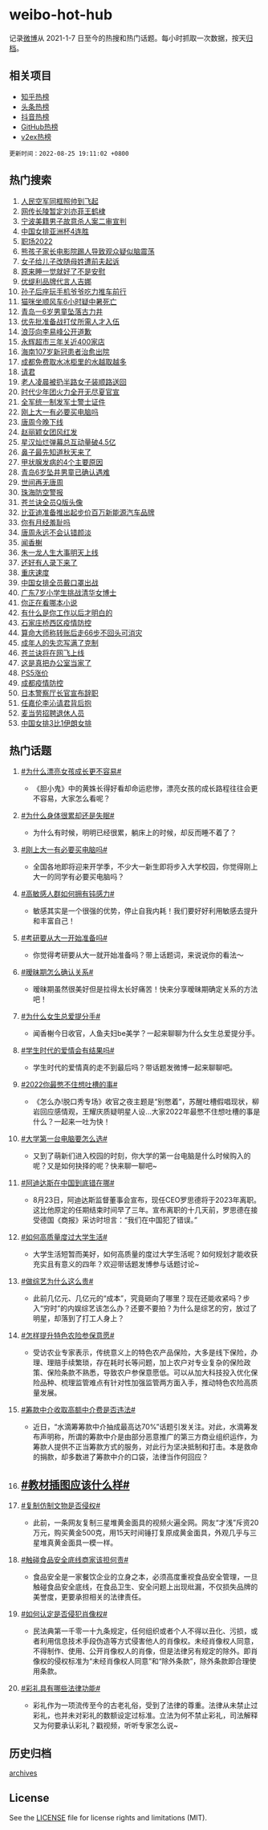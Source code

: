 # weibo-hot-hub

记录[微博](https://www.weibo.com)从 2021-1-7 日至今的热搜和热门话题。每小时抓取一次数据，按天[归档](archives)。

## 相关项目

- [知乎热榜](https://github.com/lonnyzhang423/zhihu-hot-hub)
- [头条热榜](https://github.com/lonnyzhang423/toutiao-hot-hub)
- [抖音热榜](https://github.com/lonnyzhang423/douyin-hot-hub)
- [GitHub热榜](https://github.com/lonnyzhang423/github-hot-hub)
- [v2ex热榜](https://github.com/lonnyzhang423/v2ex-hot-hub)


`更新时间：2022-08-25 19:11:02 +0800`

## 热门搜索

1. [人民空军同框照帅到飞起](https://m.weibo.cn/search?containerid=100103type%3D1%26t%3D10%26q%3D%23%E4%BA%BA%E6%B0%91%E7%A9%BA%E5%86%9B%E5%90%8C%E6%A1%86%E7%85%A7%E5%B8%85%E5%88%B0%E9%A3%9E%E8%B5%B7%23&stream_entry_id=51&isnewpage=1&extparam=seat%3D1%26cate%3D10103%26filter_type%3Drealtimehot%26c_type%3D51%26dgr%3D0%26pos%3D0%26display_time%3D1661425861%26pre_seqid%3D16614258610409265737295&luicode=10000011&lfid=106003type%253D25%2526t%253D3%2526disable_hot%253D1%2526filter_type%253Drealtimehot)
1. [网传长陵暂定刘亦菲王鹤棣](https://m.weibo.cn/search?containerid=100103type%3D1%26t%3D10%26q%3D%23%E7%BD%91%E4%BC%A0%E9%95%BF%E9%99%B5%E6%9A%82%E5%AE%9A%E5%88%98%E4%BA%A6%E8%8F%B2%E7%8E%8B%E9%B9%A4%E6%A3%A3%23&stream_entry_id=31&isnewpage=1&extparam=seat%3D1%26cate%3D0%26flag%3D0%26lcate%3D5001%26dgr%3D0%26filter_type%3Drealtimehot%26pos%3D0%26c_type%3D31%26realpos%3D1%26display_time%3D1661425861%26pre_seqid%3D16614258610409265737295&luicode=10000011&lfid=106003type%253D25%2526t%253D3%2526disable_hot%253D1%2526filter_type%253Drealtimehot)
1. [宁波美籍男子故意杀人案二审宣判](https://m.weibo.cn/search?containerid=100103type%3D1%26t%3D10%26q%3D%23%E5%AE%81%E6%B3%A2%E7%BE%8E%E7%B1%8D%E7%94%B7%E5%AD%90%E6%95%85%E6%84%8F%E6%9D%80%E4%BA%BA%E6%A1%88%E4%BA%8C%E5%AE%A1%E5%AE%A3%E5%88%A4%23&stream_entry_id=31&isnewpage=1&extparam=seat%3D1%26cate%3D0%26flag%3D0%26lcate%3D5001%26dgr%3D0%26filter_type%3Drealtimehot%26pos%3D1%26c_type%3D31%26realpos%3D2%26display_time%3D1661425861%26pre_seqid%3D16614258610409265737295&luicode=10000011&lfid=106003type%253D25%2526t%253D3%2526disable_hot%253D1%2526filter_type%253Drealtimehot)
1. [中国女排亚洲杯4连胜](https://m.weibo.cn/search?containerid=100103type%3D1%26t%3D10%26q%3D%23%E4%B8%AD%E5%9B%BD%E5%A5%B3%E6%8E%92%E4%BA%9A%E6%B4%B2%E6%9D%AF4%E8%BF%9E%E8%83%9C%23&stream_entry_id=31&isnewpage=1&extparam=seat%3D1%26cate%3D0%26flag%3D0%26lcate%3D5001%26dgr%3D0%26filter_type%3Drealtimehot%26pos%3D2%26c_type%3D31%26realpos%3D3%26display_time%3D1661425861%26pre_seqid%3D16614258610409265737295&luicode=10000011&lfid=106003type%253D25%2526t%253D3%2526disable_hot%253D1%2526filter_type%253Drealtimehot)
1. [职场2022](https://m.weibo.cn/search?containerid=100103type%3D1%26t%3D10%26q%3D%23%E8%81%8C%E5%9C%BA2022%23&stream_entry_id=31&isnewpage=1&extparam=seat%3D1%26cate%3D0%26adid%3D163660%26lcate%3D5001%26dgr%3D0%26filter_type%3Drealtimehot%26pos%3D3%26c_type%3D31%26display_time%3D1661425861%26pre_seqid%3D16614258610409265737295&luicode=10000011&lfid=106003type%253D25%2526t%253D3%2526disable_hot%253D1%2526filter_type%253Drealtimehot)
1. [熊孩子家长电影院踢人导致观众疑似脑震荡](https://m.weibo.cn/search?containerid=100103type%3D1%26t%3D10%26q%3D%23%E7%86%8A%E5%AD%A9%E5%AD%90%E5%AE%B6%E9%95%BF%E7%94%B5%E5%BD%B1%E9%99%A2%E8%B8%A2%E4%BA%BA%E5%AF%BC%E8%87%B4%E8%A7%82%E4%BC%97%E7%96%91%E4%BC%BC%E8%84%91%E9%9C%87%E8%8D%A1%23&stream_entry_id=31&isnewpage=1&extparam=seat%3D1%26cate%3D0%26flag%3D16%26lcate%3D5001%26dgr%3D0%26filter_type%3Drealtimehot%26pos%3D4%26c_type%3D31%26realpos%3D4%26display_time%3D1661425861%26pre_seqid%3D16614258610409265737295&luicode=10000011&lfid=106003type%253D25%2526t%253D3%2526disable_hot%253D1%2526filter_type%253Drealtimehot)
1. [女子给儿子改随母姓遭前夫起诉](https://m.weibo.cn/search?containerid=100103type%3D1%26t%3D10%26q%3D%23%E5%A5%B3%E5%AD%90%E7%BB%99%E5%84%BF%E5%AD%90%E6%94%B9%E9%9A%8F%E6%AF%8D%E5%A7%93%E9%81%AD%E5%89%8D%E5%A4%AB%E8%B5%B7%E8%AF%89%23&stream_entry_id=31&isnewpage=1&extparam=seat%3D1%26cate%3D0%26flag%3D1%26lcate%3D5001%26dgr%3D0%26filter_type%3Drealtimehot%26pos%3D5%26c_type%3D31%26realpos%3D5%26display_time%3D1661425861%26pre_seqid%3D16614258610409265737295&luicode=10000011&lfid=106003type%253D25%2526t%253D3%2526disable_hot%253D1%2526filter_type%253Drealtimehot)
1. [原来睡一觉就好了不是安慰](https://m.weibo.cn/search?containerid=100103type%3D1%26t%3D10%26q%3D%23%E5%8E%9F%E6%9D%A5%E7%9D%A1%E4%B8%80%E8%A7%89%E5%B0%B1%E5%A5%BD%E4%BA%86%E4%B8%8D%E6%98%AF%E5%AE%89%E6%85%B0%23&stream_entry_id=31&isnewpage=1&extparam=seat%3D1%26cate%3D0%26flag%3D0%26lcate%3D5001%26dgr%3D0%26filter_type%3Drealtimehot%26pos%3D6%26c_type%3D31%26realpos%3D6%26display_time%3D1661425861%26pre_seqid%3D16614258610409265737295&luicode=10000011&lfid=106003type%253D25%2526t%253D3%2526disable_hot%253D1%2526filter_type%253Drealtimehot)
1. [优缇利品牌代言人吉娜](https://m.weibo.cn/search?containerid=100103type%3D1%26t%3D10%26q%3D%23%E4%BC%98%E7%BC%87%E5%88%A9%E5%93%81%E7%89%8C%E4%BB%A3%E8%A8%80%E4%BA%BA%E5%90%89%E5%A8%9C%23&stream_entry_id=31&isnewpage=1&extparam=seat%3D1%26cate%3D0%26adid%3D163457%26lcate%3D5001%26dgr%3D0%26filter_type%3Drealtimehot%26topic_ad%3D1%26pos%3D7%26c_type%3D31%26display_time%3D1661425861%26pre_seqid%3D16614258610409265737295&luicode=10000011&lfid=106003type%253D25%2526t%253D3%2526disable_hot%253D1%2526filter_type%253Drealtimehot)
1. [孙子后座玩手机爷爷吃力推车前行](https://m.weibo.cn/search?containerid=100103type%3D1%26t%3D10%26q%3D%23%E5%AD%99%E5%AD%90%E5%90%8E%E5%BA%A7%E7%8E%A9%E6%89%8B%E6%9C%BA%E7%88%B7%E7%88%B7%E5%90%83%E5%8A%9B%E6%8E%A8%E8%BD%A6%E5%89%8D%E8%A1%8C%23&stream_entry_id=31&isnewpage=1&extparam=seat%3D1%26cate%3D0%26flag%3D1%26lcate%3D5001%26dgr%3D0%26filter_type%3Drealtimehot%26pos%3D8%26c_type%3D31%26realpos%3D7%26display_time%3D1661425861%26pre_seqid%3D16614258610409265737295&luicode=10000011&lfid=106003type%253D25%2526t%253D3%2526disable_hot%253D1%2526filter_type%253Drealtimehot)
1. [猫咪坐顺风车6小时疑中暑死亡](https://m.weibo.cn/search?containerid=100103type%3D1%26t%3D10%26q%3D%23%E7%8C%AB%E5%92%AA%E5%9D%90%E9%A1%BA%E9%A3%8E%E8%BD%A66%E5%B0%8F%E6%97%B6%E7%96%91%E4%B8%AD%E6%9A%91%E6%AD%BB%E4%BA%A1%23&stream_entry_id=31&isnewpage=1&extparam=seat%3D1%26cate%3D0%26flag%3D1%26lcate%3D5001%26dgr%3D0%26filter_type%3Drealtimehot%26pos%3D9%26c_type%3D31%26realpos%3D8%26display_time%3D1661425861%26pre_seqid%3D16614258610409265737295&luicode=10000011&lfid=106003type%253D25%2526t%253D3%2526disable_hot%253D1%2526filter_type%253Drealtimehot)
1. [青岛一6岁男童坠落古力井](https://m.weibo.cn/search?containerid=100103type%3D1%26t%3D10%26q%3D%23%E9%9D%92%E5%B2%9B%E4%B8%806%E5%B2%81%E7%94%B7%E7%AB%A5%E5%9D%A0%E8%90%BD%E5%8F%A4%E5%8A%9B%E4%BA%95%23&stream_entry_id=31&isnewpage=1&extparam=seat%3D1%26cate%3D0%26flag%3D1%26lcate%3D5001%26dgr%3D0%26filter_type%3Drealtimehot%26pos%3D10%26c_type%3D31%26realpos%3D9%26display_time%3D1661425861%26pre_seqid%3D16614258610409265737295&luicode=10000011&lfid=106003type%253D25%2526t%253D3%2526disable_hot%253D1%2526filter_type%253Drealtimehot)
1. [优先批准备战打仗所需人才入伍](https://m.weibo.cn/search?containerid=100103type%3D1%26t%3D10%26q%3D%23%E4%BC%98%E5%85%88%E6%89%B9%E5%87%86%E5%A4%87%E6%88%98%E6%89%93%E4%BB%97%E6%89%80%E9%9C%80%E4%BA%BA%E6%89%8D%E5%85%A5%E4%BC%8D%23&stream_entry_id=31&isnewpage=1&extparam=seat%3D1%26cate%3D0%26flag%3D1%26lcate%3D5001%26dgr%3D0%26filter_type%3Drealtimehot%26pos%3D11%26c_type%3D31%26realpos%3D10%26display_time%3D1661425861%26pre_seqid%3D16614258610409265737295&luicode=10000011&lfid=106003type%253D25%2526t%253D3%2526disable_hot%253D1%2526filter_type%253Drealtimehot)
1. [浪莎向李易峰公开道歉](https://m.weibo.cn/search?containerid=100103type%3D1%26t%3D10%26q%3D%23%E6%B5%AA%E8%8E%8E%E5%90%91%E6%9D%8E%E6%98%93%E5%B3%B0%E5%85%AC%E5%BC%80%E9%81%93%E6%AD%89%23&stream_entry_id=31&isnewpage=1&extparam=seat%3D1%26cate%3D0%26flag%3D0%26lcate%3D5001%26dgr%3D0%26filter_type%3Drealtimehot%26pos%3D12%26c_type%3D31%26realpos%3D11%26display_time%3D1661425861%26pre_seqid%3D16614258610409265737295&luicode=10000011&lfid=106003type%253D25%2526t%253D3%2526disable_hot%253D1%2526filter_type%253Drealtimehot)
1. [永辉超市三年关近400家店](https://m.weibo.cn/search?containerid=100103type%3D1%26t%3D10%26q%3D%23%E6%B0%B8%E8%BE%89%E8%B6%85%E5%B8%82%E4%B8%89%E5%B9%B4%E5%85%B3%E8%BF%91400%E5%AE%B6%E5%BA%97%23&stream_entry_id=31&isnewpage=1&extparam=seat%3D1%26cate%3D0%26flag%3D1%26lcate%3D5001%26dgr%3D0%26filter_type%3Drealtimehot%26pos%3D13%26c_type%3D31%26realpos%3D12%26display_time%3D1661425861%26pre_seqid%3D16614258610409265737295&luicode=10000011&lfid=106003type%253D25%2526t%253D3%2526disable_hot%253D1%2526filter_type%253Drealtimehot)
1. [海南107岁新冠患者治愈出院](https://m.weibo.cn/search?containerid=100103type%3D1%26t%3D10%26q%3D%23%E6%B5%B7%E5%8D%97107%E5%B2%81%E6%96%B0%E5%86%A0%E6%82%A3%E8%80%85%E6%B2%BB%E6%84%88%E5%87%BA%E9%99%A2%23&stream_entry_id=31&isnewpage=1&extparam=seat%3D1%26cate%3D0%26flag%3D1%26lcate%3D5001%26dgr%3D0%26filter_type%3Drealtimehot%26pos%3D14%26c_type%3D31%26realpos%3D13%26display_time%3D1661425861%26pre_seqid%3D16614258610409265737295&luicode=10000011&lfid=106003type%253D25%2526t%253D3%2526disable_hot%253D1%2526filter_type%253Drealtimehot)
1. [成都免费取水冰柜里的水越取越多](https://m.weibo.cn/search?containerid=100103type%3D1%26t%3D10%26q%3D%23%E6%88%90%E9%83%BD%E5%85%8D%E8%B4%B9%E5%8F%96%E6%B0%B4%E5%86%B0%E6%9F%9C%E9%87%8C%E7%9A%84%E6%B0%B4%E8%B6%8A%E5%8F%96%E8%B6%8A%E5%A4%9A%23&stream_entry_id=31&isnewpage=1&extparam=seat%3D1%26cate%3D0%26flag%3D0%26lcate%3D5001%26dgr%3D0%26filter_type%3Drealtimehot%26pos%3D15%26c_type%3D31%26realpos%3D14%26display_time%3D1661425861%26pre_seqid%3D16614258610409265737295&luicode=10000011&lfid=106003type%253D25%2526t%253D3%2526disable_hot%253D1%2526filter_type%253Drealtimehot)
1. [请君](https://m.weibo.cn/search?containerid=100103type%3D1%26t%3D10%26q%3D%E8%AF%B7%E5%90%9B&stream_entry_id=31&isnewpage=1&extparam=seat%3D1%26cate%3D0%26flag%3D0%26lcate%3D5001%26dgr%3D0%26filter_type%3Drealtimehot%26pos%3D16%26c_type%3D31%26realpos%3D15%26display_time%3D1661425861%26pre_seqid%3D16614258610409265737295&luicode=10000011&lfid=106003type%253D25%2526t%253D3%2526disable_hot%253D1%2526filter_type%253Drealtimehot)
1. [老人凌晨被扔半路女子装顺路送回](https://m.weibo.cn/search?containerid=100103type%3D1%26t%3D10%26q%3D%23%E8%80%81%E4%BA%BA%E5%87%8C%E6%99%A8%E8%A2%AB%E6%89%94%E5%8D%8A%E8%B7%AF%E5%A5%B3%E5%AD%90%E8%A3%85%E9%A1%BA%E8%B7%AF%E9%80%81%E5%9B%9E%23&stream_entry_id=31&isnewpage=1&extparam=seat%3D1%26cate%3D0%26flag%3D0%26lcate%3D5001%26dgr%3D0%26filter_type%3Drealtimehot%26pos%3D17%26c_type%3D31%26realpos%3D16%26display_time%3D1661425861%26pre_seqid%3D16614258610409265737295&luicode=10000011&lfid=106003type%253D25%2526t%253D3%2526disable_hot%253D1%2526filter_type%253Drealtimehot)
1. [时代少年团火力全开无尽夏官宣](https://m.weibo.cn/search?containerid=100103type%3D1%26t%3D10%26q%3D%23%E6%97%B6%E4%BB%A3%E5%B0%91%E5%B9%B4%E5%9B%A2%E7%81%AB%E5%8A%9B%E5%85%A8%E5%BC%80%E6%97%A0%E5%B0%BD%E5%A4%8F%E5%AE%98%E5%AE%A3%23&stream_entry_id=31&isnewpage=1&extparam=seat%3D1%26cate%3D0%26flag%3D1%26lcate%3D5001%26dgr%3D0%26filter_type%3Drealtimehot%26pos%3D18%26c_type%3D31%26realpos%3D17%26display_time%3D1661425861%26pre_seqid%3D16614258610409265737295&luicode=10000011&lfid=106003type%253D25%2526t%253D3%2526disable_hot%253D1%2526filter_type%253Drealtimehot)
1. [全军统一制发军士警士证件](https://m.weibo.cn/search?containerid=100103type%3D1%26t%3D10%26q%3D%23%E5%85%A8%E5%86%9B%E7%BB%9F%E4%B8%80%E5%88%B6%E5%8F%91%E5%86%9B%E5%A3%AB%E8%AD%A6%E5%A3%AB%E8%AF%81%E4%BB%B6%23&stream_entry_id=31&isnewpage=1&extparam=seat%3D1%26cate%3D0%26flag%3D1%26lcate%3D5001%26dgr%3D0%26filter_type%3Drealtimehot%26pos%3D19%26c_type%3D31%26realpos%3D18%26display_time%3D1661425861%26pre_seqid%3D16614258610409265737295&luicode=10000011&lfid=106003type%253D25%2526t%253D3%2526disable_hot%253D1%2526filter_type%253Drealtimehot)
1. [刚上大一有必要买电脑吗](https://m.weibo.cn/search?containerid=100103type%3D1%26t%3D10%26q%3D%23%E5%88%9A%E4%B8%8A%E5%A4%A7%E4%B8%80%E6%9C%89%E5%BF%85%E8%A6%81%E4%B9%B0%E7%94%B5%E8%84%91%E5%90%97%23&stream_entry_id=31&isnewpage=1&extparam=seat%3D1%26cate%3D0%26flag%3D0%26lcate%3D5001%26dgr%3D0%26filter_type%3Drealtimehot%26pos%3D20%26c_type%3D31%26realpos%3D19%26display_time%3D1661425861%26pre_seqid%3D16614258610409265737295&luicode=10000011&lfid=106003type%253D25%2526t%253D3%2526disable_hot%253D1%2526filter_type%253Drealtimehot)
1. [唐周今晚下线](http://m.weibo.cn/c/wbox?&id=j84w2uenjc&roomid=12929&q=%23%E5%94%90%E5%91%A8%E4%BB%8A%E6%99%9A%E4%B8%8B%E7%BA%BF%23&extparam=seat%3D1%26cate%3D0%26flag%3D1%26lcate%3D5001%26dgr%3D0%26filter_type%3Drealtimehot%26pos%3D21%26c_type%3D31%26realpos%3D20%26display_time%3D1661425861%26pre_seqid%3D16614258610409265737295&luicode=10000011&lfid=106003type%253D25%2526t%253D3%2526disable_hot%253D1%2526filter_type%253Drealtimehot)
1. [赵丽颖女团风红发](https://m.weibo.cn/search?containerid=100103type%3D1%26t%3D10%26q%3D%23%E8%B5%B5%E4%B8%BD%E9%A2%96%E5%A5%B3%E5%9B%A2%E9%A3%8E%E7%BA%A2%E5%8F%91%23&stream_entry_id=31&isnewpage=1&extparam=seat%3D1%26cate%3D0%26flag%3D0%26lcate%3D5001%26dgr%3D0%26filter_type%3Drealtimehot%26pos%3D22%26c_type%3D31%26realpos%3D21%26display_time%3D1661425861%26pre_seqid%3D16614258610409265737295&luicode=10000011&lfid=106003type%253D25%2526t%253D3%2526disable_hot%253D1%2526filter_type%253Drealtimehot)
1. [星汉灿烂弹幕总互动量破4.5亿](http://m.weibo.cn/c/wbox?&id=j84w2uenjc&roomid=12918&q=%23%E6%98%9F%E6%B1%89%E7%81%BF%E7%83%82%E5%BC%B9%E5%B9%95%E6%80%BB%E4%BA%92%E5%8A%A8%E9%87%8F%E7%A0%B44.5%E4%BA%BF%23&extparam=seat%3D1%26cate%3D0%26flag%3D0%26lcate%3D5001%26dgr%3D0%26filter_type%3Drealtimehot%26pos%3D23%26c_type%3D31%26realpos%3D22%26display_time%3D1661425861%26pre_seqid%3D16614258610409265737295&luicode=10000011&lfid=106003type%253D25%2526t%253D3%2526disable_hot%253D1%2526filter_type%253Drealtimehot)
1. [鼻子最先知道秋天来了](https://m.weibo.cn/search?containerid=100103type%3D1%26t%3D10%26q%3D%23%E9%BC%BB%E5%AD%90%E6%9C%80%E5%85%88%E7%9F%A5%E9%81%93%E7%A7%8B%E5%A4%A9%E6%9D%A5%E4%BA%86%23&stream_entry_id=31&isnewpage=1&extparam=seat%3D1%26cate%3D0%26flag%3D1%26lcate%3D5001%26dgr%3D0%26filter_type%3Drealtimehot%26pos%3D24%26c_type%3D31%26realpos%3D23%26display_time%3D1661425861%26pre_seqid%3D16614258610409265737295&luicode=10000011&lfid=106003type%253D25%2526t%253D3%2526disable_hot%253D1%2526filter_type%253Drealtimehot)
1. [甲状腺发病的4个主要原因](https://m.weibo.cn/search?containerid=100103type%3D1%26t%3D10%26q%3D%23%E7%94%B2%E7%8A%B6%E8%85%BA%E5%8F%91%E7%97%85%E7%9A%844%E4%B8%AA%E4%B8%BB%E8%A6%81%E5%8E%9F%E5%9B%A0%23&stream_entry_id=31&isnewpage=1&extparam=seat%3D1%26cate%3D0%26flag%3D0%26lcate%3D5001%26dgr%3D0%26filter_type%3Drealtimehot%26pos%3D25%26c_type%3D31%26realpos%3D24%26display_time%3D1661425861%26pre_seqid%3D16614258610409265737295&luicode=10000011&lfid=106003type%253D25%2526t%253D3%2526disable_hot%253D1%2526filter_type%253Drealtimehot)
1. [青岛6岁坠井男童已确认遇难](https://m.weibo.cn/search?containerid=100103type%3D1%26t%3D10%26q%3D%23%E9%9D%92%E5%B2%9B6%E5%B2%81%E5%9D%A0%E4%BA%95%E7%94%B7%E7%AB%A5%E5%B7%B2%E7%A1%AE%E8%AE%A4%E9%81%87%E9%9A%BE%23&stream_entry_id=31&isnewpage=1&extparam=seat%3D1%26cate%3D0%26flag%3D1%26lcate%3D5001%26dgr%3D0%26filter_type%3Drealtimehot%26pos%3D26%26c_type%3D31%26realpos%3D25%26display_time%3D1661425861%26pre_seqid%3D16614258610409265737295&luicode=10000011&lfid=106003type%253D25%2526t%253D3%2526disable_hot%253D1%2526filter_type%253Drealtimehot)
1. [世间再无唐周](http://m.weibo.cn/c/wbox?&id=j84w2uenjc&roomid=12916&q=%23%E4%B8%96%E9%97%B4%E5%86%8D%E6%97%A0%E5%94%90%E5%91%A8%23&extparam=seat%3D1%26cate%3D0%26flag%3D0%26lcate%3D5001%26dgr%3D0%26filter_type%3Drealtimehot%26pos%3D27%26c_type%3D31%26realpos%3D26%26display_time%3D1661425861%26pre_seqid%3D16614258610409265737295&luicode=10000011&lfid=106003type%253D25%2526t%253D3%2526disable_hot%253D1%2526filter_type%253Drealtimehot)
1. [珠海防空警报](https://m.weibo.cn/search?containerid=100103type%3D1%26t%3D10%26q%3D%23%E7%8F%A0%E6%B5%B7%E9%98%B2%E7%A9%BA%E8%AD%A6%E6%8A%A5%23&stream_entry_id=31&isnewpage=1&extparam=seat%3D1%26cate%3D0%26flag%3D0%26lcate%3D5001%26dgr%3D0%26filter_type%3Drealtimehot%26pos%3D28%26c_type%3D31%26realpos%3D27%26display_time%3D1661425861%26pre_seqid%3D16614258610409265737295&luicode=10000011&lfid=106003type%253D25%2526t%253D3%2526disable_hot%253D1%2526filter_type%253Drealtimehot)
1. [苍兰诀全员Q版头像](https://m.weibo.cn/search?containerid=100103type%3D1%26t%3D10%26q%3D%23%E8%8B%8D%E5%85%B0%E8%AF%80%E5%85%A8%E5%91%98Q%E7%89%88%E5%A4%B4%E5%83%8F%23&stream_entry_id=31&isnewpage=1&extparam=seat%3D1%26cate%3D0%26flag%3D0%26lcate%3D5001%26dgr%3D0%26filter_type%3Drealtimehot%26pos%3D29%26c_type%3D31%26realpos%3D28%26display_time%3D1661425861%26pre_seqid%3D16614258610409265737295&luicode=10000011&lfid=106003type%253D25%2526t%253D3%2526disable_hot%253D1%2526filter_type%253Drealtimehot)
1. [比亚迪准备推出起步价百万新能源汽车品牌](https://m.weibo.cn/search?containerid=100103type%3D1%26t%3D10%26q%3D%23%E6%AF%94%E4%BA%9A%E8%BF%AA%E5%87%86%E5%A4%87%E6%8E%A8%E5%87%BA%E8%B5%B7%E6%AD%A5%E4%BB%B7%E7%99%BE%E4%B8%87%E6%96%B0%E8%83%BD%E6%BA%90%E6%B1%BD%E8%BD%A6%E5%93%81%E7%89%8C%23&stream_entry_id=31&isnewpage=1&extparam=seat%3D1%26cate%3D0%26flag%3D0%26lcate%3D5001%26dgr%3D0%26filter_type%3Drealtimehot%26pos%3D30%26c_type%3D31%26realpos%3D29%26display_time%3D1661425861%26pre_seqid%3D16614258610409265737295&luicode=10000011&lfid=106003type%253D25%2526t%253D3%2526disable_hot%253D1%2526filter_type%253Drealtimehot)
1. [你有月经羞耻吗](https://m.weibo.cn/search?containerid=100103type%3D1%26t%3D10%26q%3D%23%E4%BD%A0%E6%9C%89%E6%9C%88%E7%BB%8F%E7%BE%9E%E8%80%BB%E5%90%97%23&stream_entry_id=31&isnewpage=1&extparam=seat%3D1%26cate%3D0%26flag%3D0%26lcate%3D5001%26dgr%3D0%26filter_type%3Drealtimehot%26pos%3D31%26c_type%3D31%26realpos%3D30%26display_time%3D1661425861%26pre_seqid%3D16614258610409265737295&luicode=10000011&lfid=106003type%253D25%2526t%253D3%2526disable_hot%253D1%2526filter_type%253Drealtimehot)
1. [唐周永远不会认错颜淡](http://m.weibo.cn/c/wbox?&id=j84w2uenjc&roomid=12926&q=%23%E5%94%90%E5%91%A8%E6%B0%B8%E8%BF%9C%E4%B8%8D%E4%BC%9A%E8%AE%A4%E9%94%99%E9%A2%9C%E6%B7%A1%23&extparam=seat%3D1%26cate%3D0%26flag%3D1%26lcate%3D5001%26dgr%3D0%26filter_type%3Drealtimehot%26pos%3D32%26c_type%3D31%26realpos%3D31%26display_time%3D1661425861%26pre_seqid%3D16614258610409265737295&luicode=10000011&lfid=106003type%253D25%2526t%253D3%2526disable_hot%253D1%2526filter_type%253Drealtimehot)
1. [闻香榭](http://m.weibo.cn/c/wbox?&id=j84w2uenjc&roomid=11578&q=%23%E9%97%BB%E9%A6%99%E6%A6%AD%23&extparam=seat%3D1%26cate%3D0%26flag%3D1%26lcate%3D5001%26dgr%3D0%26filter_type%3Drealtimehot%26pos%3D33%26c_type%3D31%26realpos%3D32%26display_time%3D1661425861%26pre_seqid%3D16614258610409265737295&luicode=10000011&lfid=106003type%253D25%2526t%253D3%2526disable_hot%253D1%2526filter_type%253Drealtimehot)
1. [朱一龙人生大事明天上线](https://m.weibo.cn/search?containerid=100103type%3D1%26t%3D10%26q%3D%23%E6%9C%B1%E4%B8%80%E9%BE%99%E4%BA%BA%E7%94%9F%E5%A4%A7%E4%BA%8B%E6%98%8E%E5%A4%A9%E4%B8%8A%E7%BA%BF%23&stream_entry_id=31&isnewpage=1&extparam=seat%3D1%26cate%3D0%26flag%3D1%26lcate%3D5001%26dgr%3D0%26filter_type%3Drealtimehot%26pos%3D34%26c_type%3D31%26realpos%3D33%26display_time%3D1661425861%26pre_seqid%3D16614258610409265737295&luicode=10000011&lfid=106003type%253D25%2526t%253D3%2526disable_hot%253D1%2526filter_type%253Drealtimehot)
1. [还好有人录下来了](https://m.weibo.cn/search?containerid=100103type%3D1%26t%3D10%26q%3D%23%E8%BF%98%E5%A5%BD%E6%9C%89%E4%BA%BA%E5%BD%95%E4%B8%8B%E6%9D%A5%E4%BA%86%23&stream_entry_id=31&isnewpage=1&extparam=seat%3D1%26cate%3D0%26flag%3D0%26lcate%3D5001%26dgr%3D0%26filter_type%3Drealtimehot%26pos%3D35%26c_type%3D31%26realpos%3D34%26display_time%3D1661425861%26pre_seqid%3D16614258610409265737295&luicode=10000011&lfid=106003type%253D25%2526t%253D3%2526disable_hot%253D1%2526filter_type%253Drealtimehot)
1. [重庆速度](https://m.weibo.cn/search?containerid=100103type%3D1%26t%3D10%26q%3D%23%E9%87%8D%E5%BA%86%E9%80%9F%E5%BA%A6%23&stream_entry_id=31&isnewpage=1&extparam=seat%3D1%26cate%3D0%26flag%3D0%26lcate%3D5001%26dgr%3D0%26filter_type%3Drealtimehot%26pos%3D36%26c_type%3D31%26realpos%3D35%26display_time%3D1661425861%26pre_seqid%3D16614258610409265737295&luicode=10000011&lfid=106003type%253D25%2526t%253D3%2526disable_hot%253D1%2526filter_type%253Drealtimehot)
1. [中国女排全员戴口罩出战](https://m.weibo.cn/search?containerid=100103type%3D1%26t%3D10%26q%3D%23%E4%B8%AD%E5%9B%BD%E5%A5%B3%E6%8E%92%E5%85%A8%E5%91%98%E6%88%B4%E5%8F%A3%E7%BD%A9%E5%87%BA%E6%88%98%23&stream_entry_id=31&isnewpage=1&extparam=seat%3D1%26cate%3D0%26flag%3D1%26lcate%3D5001%26dgr%3D0%26filter_type%3Drealtimehot%26pos%3D37%26c_type%3D31%26realpos%3D36%26display_time%3D1661425861%26pre_seqid%3D16614258610409265737295&luicode=10000011&lfid=106003type%253D25%2526t%253D3%2526disable_hot%253D1%2526filter_type%253Drealtimehot)
1. [广东7岁小学生挑战清华女博士](https://m.weibo.cn/search?containerid=100103type%3D1%26t%3D10%26q%3D%23%E5%B9%BF%E4%B8%9C7%E5%B2%81%E5%B0%8F%E5%AD%A6%E7%94%9F%E6%8C%91%E6%88%98%E6%B8%85%E5%8D%8E%E5%A5%B3%E5%8D%9A%E5%A3%AB%23&stream_entry_id=31&isnewpage=1&extparam=seat%3D1%26cate%3D0%26flag%3D1%26lcate%3D5001%26dgr%3D0%26filter_type%3Drealtimehot%26pos%3D38%26c_type%3D31%26realpos%3D37%26display_time%3D1661425861%26pre_seqid%3D16614258610409265737295&luicode=10000011&lfid=106003type%253D25%2526t%253D3%2526disable_hot%253D1%2526filter_type%253Drealtimehot)
1. [你正在看哪本小说](https://m.weibo.cn/search?containerid=100103type%3D1%26t%3D10%26q%3D%23%E4%BD%A0%E6%AD%A3%E5%9C%A8%E7%9C%8B%E5%93%AA%E6%9C%AC%E5%B0%8F%E8%AF%B4%23&stream_entry_id=31&isnewpage=1&extparam=seat%3D1%26cate%3D0%26flag%3D0%26lcate%3D5001%26dgr%3D0%26filter_type%3Drealtimehot%26pos%3D39%26c_type%3D31%26realpos%3D38%26display_time%3D1661425861%26pre_seqid%3D16614258610409265737295&luicode=10000011&lfid=106003type%253D25%2526t%253D3%2526disable_hot%253D1%2526filter_type%253Drealtimehot)
1. [有什么是你工作以后才明白的](https://m.weibo.cn/search?containerid=100103type%3D1%26t%3D10%26q%3D%23%E6%9C%89%E4%BB%80%E4%B9%88%E6%98%AF%E4%BD%A0%E5%B7%A5%E4%BD%9C%E4%BB%A5%E5%90%8E%E6%89%8D%E6%98%8E%E7%99%BD%E7%9A%84%23&stream_entry_id=31&isnewpage=1&extparam=seat%3D1%26cate%3D0%26flag%3D0%26lcate%3D5001%26dgr%3D0%26filter_type%3Drealtimehot%26pos%3D40%26c_type%3D31%26realpos%3D39%26display_time%3D1661425861%26pre_seqid%3D16614258610409265737295&luicode=10000011&lfid=106003type%253D25%2526t%253D3%2526disable_hot%253D1%2526filter_type%253Drealtimehot)
1. [石家庄桥西区疫情防控](https://m.weibo.cn/search?containerid=100103type%3D1%26t%3D10%26q%3D%23%E7%9F%B3%E5%AE%B6%E5%BA%84%E6%A1%A5%E8%A5%BF%E5%8C%BA%E7%96%AB%E6%83%85%E9%98%B2%E6%8E%A7%23&stream_entry_id=31&isnewpage=1&extparam=seat%3D1%26cate%3D0%26flag%3D0%26lcate%3D5001%26dgr%3D0%26filter_type%3Drealtimehot%26pos%3D41%26c_type%3D31%26realpos%3D40%26display_time%3D1661425861%26pre_seqid%3D16614258610409265737295&luicode=10000011&lfid=106003type%253D25%2526t%253D3%2526disable_hot%253D1%2526filter_type%253Drealtimehot)
1. [算命大师称转账后走66步不回头可消灾](https://m.weibo.cn/search?containerid=100103type%3D1%26t%3D10%26q%3D%23%E7%AE%97%E5%91%BD%E5%A4%A7%E5%B8%88%E7%A7%B0%E8%BD%AC%E8%B4%A6%E5%90%8E%E8%B5%B066%E6%AD%A5%E4%B8%8D%E5%9B%9E%E5%A4%B4%E5%8F%AF%E6%B6%88%E7%81%BE%23&stream_entry_id=31&isnewpage=1&extparam=seat%3D1%26cate%3D0%26flag%3D1%26lcate%3D5001%26dgr%3D0%26filter_type%3Drealtimehot%26pos%3D42%26c_type%3D31%26realpos%3D41%26display_time%3D1661425861%26pre_seqid%3D16614258610409265737295&luicode=10000011&lfid=106003type%253D25%2526t%253D3%2526disable_hot%253D1%2526filter_type%253Drealtimehot)
1. [成年人的失恋写满了克制](https://m.weibo.cn/search?containerid=100103type%3D1%26t%3D10%26q%3D%23%E6%88%90%E5%B9%B4%E4%BA%BA%E7%9A%84%E5%A4%B1%E6%81%8B%E5%86%99%E6%BB%A1%E4%BA%86%E5%85%8B%E5%88%B6%23&stream_entry_id=31&isnewpage=1&extparam=seat%3D1%26cate%3D0%26flag%3D1%26lcate%3D5001%26dgr%3D0%26filter_type%3Drealtimehot%26pos%3D43%26c_type%3D31%26realpos%3D42%26display_time%3D1661425861%26pre_seqid%3D16614258610409265737295&luicode=10000011&lfid=106003type%253D25%2526t%253D3%2526disable_hot%253D1%2526filter_type%253Drealtimehot)
1. [苍兰诀将在网飞上线](https://m.weibo.cn/search?containerid=100103type%3D1%26t%3D10%26q%3D%23%E8%8B%8D%E5%85%B0%E8%AF%80%E5%B0%86%E5%9C%A8%E7%BD%91%E9%A3%9E%E4%B8%8A%E7%BA%BF%23&stream_entry_id=31&isnewpage=1&extparam=seat%3D1%26cate%3D0%26flag%3D0%26lcate%3D5001%26dgr%3D0%26filter_type%3Drealtimehot%26pos%3D44%26c_type%3D31%26realpos%3D43%26display_time%3D1661425861%26pre_seqid%3D16614258610409265737295&luicode=10000011&lfid=106003type%253D25%2526t%253D3%2526disable_hot%253D1%2526filter_type%253Drealtimehot)
1. [这是真把办公室当家了](https://m.weibo.cn/search?containerid=100103type%3D1%26t%3D10%26q%3D%23%E8%BF%99%E6%98%AF%E7%9C%9F%E6%8A%8A%E5%8A%9E%E5%85%AC%E5%AE%A4%E5%BD%93%E5%AE%B6%E4%BA%86%23&stream_entry_id=31&isnewpage=1&extparam=seat%3D1%26cate%3D0%26flag%3D1%26lcate%3D5001%26dgr%3D0%26filter_type%3Drealtimehot%26pos%3D45%26c_type%3D31%26realpos%3D44%26display_time%3D1661425861%26pre_seqid%3D16614258610409265737295&luicode=10000011&lfid=106003type%253D25%2526t%253D3%2526disable_hot%253D1%2526filter_type%253Drealtimehot)
1. [PS5涨价](https://m.weibo.cn/search?containerid=100103type%3D1%26t%3D10%26q%3D%23PS5%E6%B6%A8%E4%BB%B7%23&stream_entry_id=31&isnewpage=1&extparam=seat%3D1%26cate%3D0%26flag%3D0%26lcate%3D5001%26dgr%3D0%26filter_type%3Drealtimehot%26pos%3D46%26c_type%3D31%26realpos%3D45%26display_time%3D1661425861%26pre_seqid%3D16614258610409265737295&luicode=10000011&lfid=106003type%253D25%2526t%253D3%2526disable_hot%253D1%2526filter_type%253Drealtimehot)
1. [成都疫情防控](https://m.weibo.cn/search?containerid=100103type%3D1%26t%3D10%26q%3D%23%E6%88%90%E9%83%BD%E7%96%AB%E6%83%85%E9%98%B2%E6%8E%A7%23&stream_entry_id=31&isnewpage=1&extparam=seat%3D1%26cate%3D0%26flag%3D0%26lcate%3D5001%26dgr%3D0%26filter_type%3Drealtimehot%26pos%3D47%26c_type%3D31%26realpos%3D46%26display_time%3D1661425861%26pre_seqid%3D16614258610409265737295&luicode=10000011&lfid=106003type%253D25%2526t%253D3%2526disable_hot%253D1%2526filter_type%253Drealtimehot)
1. [日本警察厅长官宣布辞职](https://m.weibo.cn/search?containerid=100103type%3D1%26t%3D10%26q%3D%23%E6%97%A5%E6%9C%AC%E8%AD%A6%E5%AF%9F%E5%8E%85%E9%95%BF%E5%AE%98%E5%AE%A3%E5%B8%83%E8%BE%9E%E8%81%8C%23&stream_entry_id=31&isnewpage=1&extparam=seat%3D1%26cate%3D0%26flag%3D0%26lcate%3D5001%26dgr%3D0%26filter_type%3Drealtimehot%26pos%3D48%26c_type%3D31%26realpos%3D47%26display_time%3D1661425861%26pre_seqid%3D16614258610409265737295&luicode=10000011&lfid=106003type%253D25%2526t%253D3%2526disable_hot%253D1%2526filter_type%253Drealtimehot)
1. [任嘉伦李沁请君背后抱](https://m.weibo.cn/search?containerid=100103type%3D1%26t%3D10%26q%3D%23%E4%BB%BB%E5%98%89%E4%BC%A6%E6%9D%8E%E6%B2%81%E8%AF%B7%E5%90%9B%E8%83%8C%E5%90%8E%E6%8A%B1%23&stream_entry_id=31&isnewpage=1&extparam=seat%3D1%26cate%3D0%26flag%3D1%26lcate%3D5001%26dgr%3D0%26filter_type%3Drealtimehot%26pos%3D49%26c_type%3D31%26realpos%3D48%26display_time%3D1661425861%26pre_seqid%3D16614258610409265737295&luicode=10000011&lfid=106003type%253D25%2526t%253D3%2526disable_hot%253D1%2526filter_type%253Drealtimehot)
1. [麦当劳招聘退休人员](https://m.weibo.cn/search?containerid=100103type%3D1%26t%3D10%26q%3D%23%E9%BA%A6%E5%BD%93%E5%8A%B3%E6%8B%9B%E8%81%98%E9%80%80%E4%BC%91%E4%BA%BA%E5%91%98%23&stream_entry_id=31&isnewpage=1&extparam=seat%3D1%26cate%3D0%26flag%3D1%26lcate%3D5001%26dgr%3D0%26filter_type%3Drealtimehot%26pos%3D50%26c_type%3D31%26realpos%3D49%26display_time%3D1661425861%26pre_seqid%3D16614258610409265737295&luicode=10000011&lfid=106003type%253D25%2526t%253D3%2526disable_hot%253D1%2526filter_type%253Drealtimehot)
1. [中国女排3比1伊朗女排](https://m.weibo.cn/search?containerid=100103type%3D1%26t%3D10%26q%3D%23%E4%B8%AD%E5%9B%BD%E5%A5%B3%E6%8E%923%E6%AF%941%E4%BC%8A%E6%9C%97%E5%A5%B3%E6%8E%92%23&stream_entry_id=31&isnewpage=1&extparam=seat%3D1%26cate%3D0%26flag%3D1%26lcate%3D5001%26dgr%3D0%26filter_type%3Drealtimehot%26pos%3D51%26c_type%3D31%26realpos%3D50%26display_time%3D1661425861%26pre_seqid%3D16614258610409265737295&luicode=10000011&lfid=106003type%253D25%2526t%253D3%2526disable_hot%253D1%2526filter_type%253Drealtimehot)

## 热门话题

1. [#为什么漂亮女孩成长更不容易#](https://m.weibo.cn/search?containerid=231522type%3D1%26t%3D10%26q%3D%23%E4%B8%BA%E4%BB%80%E4%B9%88%E6%BC%82%E4%BA%AE%E5%A5%B3%E5%AD%A9%E6%88%90%E9%95%BF%E6%9B%B4%E4%B8%8D%E5%AE%B9%E6%98%93%23&stream_entry_id=128&isnewpage=1&extparam=seat%3D1%26cate%3D5004%26dgr%3D0%26pos%3D1-0-0%26unitid%3D1661409396401%26c_type%3D128%26lcate%3D5004%26display_time%3D1661425862%26pre_seqid%3D16614258620690931213&luicode=10000011&lfid=231648_-_4)
    - 《胆小鬼》中的黄姝长得好看却命运悲惨，漂亮女孩的成长路程往往会更不容易，大家怎么看呢？

1. [#为什么身体很累却还是失眠#](https://m.weibo.cn/search?containerid=231522type%3D1%26t%3D10%26q%3D%23%E4%B8%BA%E4%BB%80%E4%B9%88%E8%BA%AB%E4%BD%93%E5%BE%88%E7%B4%AF%E5%8D%B4%E8%BF%98%E6%98%AF%E5%A4%B1%E7%9C%A0%23&stream_entry_id=128&isnewpage=1&extparam=seat%3D1%26cate%3D5004%26dgr%3D0%26pos%3D1-0-1%26unitid%3D1661350282080%26c_type%3D128%26lcate%3D5004%26display_time%3D1661425862%26pre_seqid%3D16614258620690931213&luicode=10000011&lfid=231648_-_4)
    - 为什么有时候，明明已经很累，躺床上的时候，却反而睡不着了？

1. [#刚上大一有必要买电脑吗#](https://m.weibo.cn/search?containerid=231522type%3D1%26t%3D10%26q%3D%23%E5%88%9A%E4%B8%8A%E5%A4%A7%E4%B8%80%E6%9C%89%E5%BF%85%E8%A6%81%E4%B9%B0%E7%94%B5%E8%84%91%E5%90%97%23&stream_entry_id=128&isnewpage=1&extparam=seat%3D1%26cate%3D5004%26dgr%3D0%26pos%3D1-0-2%26unitid%3D1661413602572%26c_type%3D128%26lcate%3D5004%26display_time%3D1661425862%26pre_seqid%3D16614258620690931213&luicode=10000011&lfid=231648_-_4)
    - 全国各地即将迎来开学季，不少大一新生即将步入大学校园，你觉得刚上大一的同学有必要买电脑吗？

1. [#高敏感人群如何拥有钝感力#](https://m.weibo.cn/search?containerid=231522type%3D1%26t%3D10%26q%3D%23%E9%AB%98%E6%95%8F%E6%84%9F%E4%BA%BA%E7%BE%A4%E5%A6%82%E4%BD%95%E6%8B%A5%E6%9C%89%E9%92%9D%E6%84%9F%E5%8A%9B%23&stream_entry_id=128&isnewpage=1&extparam=seat%3D1%26cate%3D5004%26dgr%3D0%26pos%3D1-0-3%26unitid%3D1661420196421%26c_type%3D128%26lcate%3D5004%26display_time%3D1661425862%26pre_seqid%3D16614258620690931213&luicode=10000011&lfid=231648_-_4)
    - 敏感其实是一个很强的优势，停止自我内耗！我们要好好利用敏感去提升和丰富自己！

1. [#考研要从大一开始准备吗#](https://m.weibo.cn/search?containerid=231522type%3D1%26t%3D10%26q%3D%23%E8%80%83%E7%A0%94%E8%A6%81%E4%BB%8E%E5%A4%A7%E4%B8%80%E5%BC%80%E5%A7%8B%E5%87%86%E5%A4%87%E5%90%97%23&stream_entry_id=128&isnewpage=1&extparam=seat%3D1%26cate%3D5004%26dgr%3D0%26pos%3D1-0-4%26unitid%3Dm1661425537%26c_type%3D128%26lcate%3D5004%26display_time%3D1661425862%26pre_seqid%3D16614258620690931213&luicode=10000011&lfid=231648_-_4)
    - 你觉得考研要从大一就开始准备吗？带上话题词，来说说你的看法～

1. [#暧昧期怎么确认关系#](https://m.weibo.cn/search?containerid=231522type%3D1%26t%3D10%26q%3D%23%E6%9A%A7%E6%98%A7%E6%9C%9F%E6%80%8E%E4%B9%88%E7%A1%AE%E8%AE%A4%E5%85%B3%E7%B3%BB%23&stream_entry_id=128&isnewpage=1&extparam=seat%3D1%26cate%3D5004%26dgr%3D0%26pos%3D1-0-5%26unitid%3D1661325078254%26c_type%3D128%26lcate%3D5004%26display_time%3D1661425862%26pre_seqid%3D16614258620690931213&luicode=10000011&lfid=231648_-_4)
    - 暧昧期虽然很美好但是拉得太长好痛苦！快来分享暧昧期确定关系的方法吧！

1. [#为什么女生总爱提分手#](https://m.weibo.cn/search?containerid=231522type%3D1%26t%3D10%26q%3D%23%E4%B8%BA%E4%BB%80%E4%B9%88%E5%A5%B3%E7%94%9F%E6%80%BB%E7%88%B1%E6%8F%90%E5%88%86%E6%89%8B%23&stream_entry_id=128&isnewpage=1&extparam=seat%3D1%26cate%3D5004%26dgr%3D0%26pos%3D1-0-6%26unitid%3D1661420808149%26c_type%3D128%26lcate%3D5004%26display_time%3D1661425862%26pre_seqid%3D16614258620690931213&luicode=10000011&lfid=231648_-_4)
    - 闻香榭今日收官，人鱼夫妇be美学？一起来聊聊为什么女生总爱提分手。

1. [#学生时代的爱情会有结果吗#](https://m.weibo.cn/search?containerid=231522type%3D1%26t%3D10%26q%3D%23%E5%AD%A6%E7%94%9F%E6%97%B6%E4%BB%A3%E7%9A%84%E7%88%B1%E6%83%85%E4%BC%9A%E6%9C%89%E7%BB%93%E6%9E%9C%E5%90%97%23&stream_entry_id=128&isnewpage=1&extparam=seat%3D1%26cate%3D5004%26dgr%3D0%26pos%3D1-0-7%26unitid%3Dm1661425536%26c_type%3D128%26lcate%3D5004%26display_time%3D1661425862%26pre_seqid%3D16614258620690931213&luicode=10000011&lfid=231648_-_4)
    - 学生时代的爱情真的走不到最后吗？带话题发微博一起来聊聊吧。

1. [#2022你最憋不住想吐槽的事#](https://m.weibo.cn/search?containerid=231522type%3D1%26t%3D10%26q%3D%232022%E4%BD%A0%E6%9C%80%E6%86%8B%E4%B8%8D%E4%BD%8F%E6%83%B3%E5%90%90%E6%A7%BD%E7%9A%84%E4%BA%8B%23&stream_entry_id=128&isnewpage=1&extparam=seat%3D1%26cate%3D5004%26dgr%3D0%26pos%3D1-0-8%26unitid%3D1661347281670%26c_type%3D128%26lcate%3D5004%26display_time%3D1661425862%26pre_seqid%3D16614258620690931213&luicode=10000011&lfid=231648_-_4)
    - 《怎么办!脱口秀专场》收官之夜主题是“别憋着”，苏醒吐槽假唱现状，柳岩回应感情观，王耀庆质疑明星人设...大家2022年最憋不住想吐槽的事是什么？一起来一吐为快！

1. [#大学第一台电脑要怎么选#](https://m.weibo.cn/search?containerid=231522type%3D1%26t%3D10%26q%3D%23%E5%A4%A7%E5%AD%A6%E7%AC%AC%E4%B8%80%E5%8F%B0%E7%94%B5%E8%84%91%E8%A6%81%E6%80%8E%E4%B9%88%E9%80%89%23&stream_entry_id=128&isnewpage=1&extparam=seat%3D1%26cate%3D5004%26dgr%3D0%26pos%3D1-0-9%26unitid%3D1661409689688%26c_type%3D128%26lcate%3D5004%26display_time%3D1661425862%26pre_seqid%3D16614258620690931213&luicode=10000011&lfid=231648_-_4)
    - 又到了萌新们进入校园的时刻，你大学的第一台电脑是什么时候购入的呢？又是如何抉择的呢？快来聊一聊吧~

1. [#阿迪达斯在中国到底错在哪#](https://m.weibo.cn/search?containerid=231522type%3D1%26t%3D10%26q%3D%23%E9%98%BF%E8%BF%AA%E8%BE%BE%E6%96%AF%E5%9C%A8%E4%B8%AD%E5%9B%BD%E5%88%B0%E5%BA%95%E9%94%99%E5%9C%A8%E5%93%AA%23&stream_entry_id=128&isnewpage=1&extparam=seat%3D1%26cate%3D5004%26dgr%3D0%26pos%3D1-0-10%26unitid%3D1661383570824%26c_type%3D128%26lcate%3D5004%26display_time%3D1661425862%26pre_seqid%3D16614258620690931213&luicode=10000011&lfid=231648_-_4)
    - 8月23日，阿迪达斯监督董事会宣布，现任CEO罗思德将于2023年离职。这比他原定的任期结束时间早了三年。宣布离职的十几天前，罗思德在接受德国《商报》采访时坦言：“我们在中国犯了错误。”

1. [#如何高质量度过大学生活#](https://m.weibo.cn/search?containerid=231522type%3D1%26t%3D10%26q%3D%23%E5%A6%82%E4%BD%95%E9%AB%98%E8%B4%A8%E9%87%8F%E5%BA%A6%E8%BF%87%E5%A4%A7%E5%AD%A6%E7%94%9F%E6%B4%BB%23&stream_entry_id=128&isnewpage=1&extparam=seat%3D1%26cate%3D5004%26dgr%3D0%26pos%3D1-0-11%26unitid%3Dm1661425538%26c_type%3D128%26lcate%3D5004%26display_time%3D1661425862%26pre_seqid%3D16614258620690931213&luicode=10000011&lfid=231648_-_4)
    - 大学生活短暂而美好，如何高质量的度过大学生活呢？如何规划才能收获充实且有意义的四年？欢迎带话题发博参与话题讨论~

1. [#做综艺为什么这么贵#](https://m.weibo.cn/search?containerid=231522type%3D1%26t%3D10%26q%3D%23%E5%81%9A%E7%BB%BC%E8%89%BA%E4%B8%BA%E4%BB%80%E4%B9%88%E8%BF%99%E4%B9%88%E8%B4%B5%23&stream_entry_id=128&isnewpage=1&extparam=seat%3D1%26cate%3D5004%26dgr%3D0%26pos%3D1-0-12%26unitid%3D1661407606385%26c_type%3D128%26lcate%3D5004%26display_time%3D1661425862%26pre_seqid%3D16614258620690931213&luicode=10000011&lfid=231648_-_4)
    - 此前几亿元、几亿元的“成本”，究竟砸向了哪里？现在还能收紧吗？步入“穷时”的内娱综艺该怎么办？还要不要拍？为什么是综艺的穷，放过了明星，却落到了打工人身上？

1. [#怎样提升特色农险参保意愿#](https://m.weibo.cn/search?containerid=231522type%3D1%26t%3D10%26q%3D%23%E6%80%8E%E6%A0%B7%E6%8F%90%E5%8D%87%E7%89%B9%E8%89%B2%E5%86%9C%E9%99%A9%E5%8F%82%E4%BF%9D%E6%84%8F%E6%84%BF%23&stream_entry_id=128&isnewpage=1&extparam=seat%3D1%26cate%3D5004%26dgr%3D0%26pos%3D1-0-13%26unitid%3D1661399202149%26c_type%3D128%26lcate%3D5004%26display_time%3D1661425862%26pre_seqid%3D16614258620690931213&luicode=10000011&lfid=231648_-_4)
    - 受访农业专家表示，传统意义上的特色农产品保险，大多是线下保险，办理、理赔手续繁琐，存在耗时长等问题，加上农户对专业复杂的保险政策、保险条款不熟悉，导致农户参保意愿低。可以从加大科技投入优化保险品种、梳理监管难点有针对性加强监管两方面入手，推动特色农险高质量发展。

1. [#筹款中介收取高额中介费是否违法#](https://m.weibo.cn/search?containerid=231522type%3D1%26t%3D10%26q%3D%23%E7%AD%B9%E6%AC%BE%E4%B8%AD%E4%BB%8B%E6%94%B6%E5%8F%96%E9%AB%98%E9%A2%9D%E4%B8%AD%E4%BB%8B%E8%B4%B9%E6%98%AF%E5%90%A6%E8%BF%9D%E6%B3%95%23&stream_entry_id=128&isnewpage=1&extparam=seat%3D1%26cate%3D5004%26dgr%3D0%26pos%3D1-0-14%26unitid%3D1661324490856%26c_type%3D128%26lcate%3D5004%26display_time%3D1661425862%26pre_seqid%3D16614258620690931213&luicode=10000011&lfid=231648_-_4)
    - 近日，“水滴筹筹款中介抽成最高达70%”话题引发关注。对此，水滴筹发布声明称，所谓的筹款中介是由部分恶意推广的第三方商业组织运作，为筹款人提供不正当筹款方式的服务，对此行为坚决抵制和打击。本是救命的捐款，却多数进了筹款中介的口袋，法律当作何回应？

1. [#教材插图应该什么样#](https://m.weibo.cn/search?containerid=231522type%3D1%26t%3D10%26q%3D%23%E6%95%99%E6%9D%90%E6%8F%92%E5%9B%BE%E5%BA%94%E8%AF%A5%E4%BB%80%E4%B9%88%E6%A0%B7%23&stream_entry_id=128&isnewpage=1&extparam=seat%3D1%26cate%3D5004%26dgr%3D0%26pos%3D1-0-15%26unitid%3Dm1661425524%26c_type%3D128%26lcate%3D5004%26display_time%3D1661425862%26pre_seqid%3D16614258620690931213&luicode=10000011&lfid=231648_-_4)
    - 

1. [#复制仿制文物是否侵权#](https://m.weibo.cn/search?containerid=231522type%3D1%26t%3D10%26q%3D%23%E5%A4%8D%E5%88%B6%E4%BB%BF%E5%88%B6%E6%96%87%E7%89%A9%E6%98%AF%E5%90%A6%E4%BE%B5%E6%9D%83%23&stream_entry_id=128&isnewpage=1&extparam=seat%3D1%26cate%3D5004%26dgr%3D0%26pos%3D1-0-16%26unitid%3D1661322989966%26c_type%3D128%26lcate%3D5004%26display_time%3D1661425862%26pre_seqid%3D16614258620690931213&luicode=10000011&lfid=231648_-_4)
    - 此前，一条网友复制三星堆黄金面具的视频火遍全网。网友“才浅”斥资20万元，购买黄金500克，用15天时间锤打复原成黄金面具，外观几乎与三星堆真黄金面具一模一样。

1. [#触碰食品安全底线商家该担何责#](https://m.weibo.cn/search?containerid=231522type%3D1%26t%3D10%26q%3D%23%E8%A7%A6%E7%A2%B0%E9%A3%9F%E5%93%81%E5%AE%89%E5%85%A8%E5%BA%95%E7%BA%BF%E5%95%86%E5%AE%B6%E8%AF%A5%E6%8B%85%E4%BD%95%E8%B4%A3%23&stream_entry_id=128&isnewpage=1&extparam=seat%3D1%26cate%3D5004%26dgr%3D0%26pos%3D1-0-17%26unitid%3D1661323583110%26c_type%3D128%26lcate%3D5004%26display_time%3D1661425862%26pre_seqid%3D16614258620690931213&luicode=10000011&lfid=231648_-_4)
    - 食品安全是一家餐饮企业的立身之本，必须高度重视食品安全管理，一旦触碰食品安全底线，在食品卫生、安全问题上出现纰漏，不仅损失品牌的美誉度，更要承担相关的法律责任。

1. [#如何认定是否侵犯肖像权#](https://m.weibo.cn/search?containerid=231522type%3D1%26t%3D10%26q%3D%23%E5%A6%82%E4%BD%95%E8%AE%A4%E5%AE%9A%E6%98%AF%E5%90%A6%E4%BE%B5%E7%8A%AF%E8%82%96%E5%83%8F%E6%9D%83%23&stream_entry_id=128&isnewpage=1&extparam=seat%3D1%26cate%3D5004%26dgr%3D0%26pos%3D1-0-18%26unitid%3D1661416905498%26c_type%3D128%26lcate%3D5004%26display_time%3D1661425862%26pre_seqid%3D16614258620690931213&luicode=10000011&lfid=231648_-_4)
    - 民法典第一千零一十九条规定，任何组织或者个人不得以丑化、污损，或者利用信息技术手段伪造等方式侵害他人的肖像权。未经肖像权人同意，不得制作、使用、公开肖像权人的肖像，但是法律另有规定的除外。即肖像权的侵权标准为“未经肖像权人同意”和“除外条款”，除外条款即合理使用条款。

1. [#彩礼具有哪些法律功能#](https://m.weibo.cn/search?containerid=231522type%3D1%26t%3D10%26q%3D%23%E5%BD%A9%E7%A4%BC%E5%85%B7%E6%9C%89%E5%93%AA%E4%BA%9B%E6%B3%95%E5%BE%8B%E5%8A%9F%E8%83%BD%23&stream_entry_id=128&isnewpage=1&extparam=seat%3D1%26cate%3D5004%26dgr%3D0%26pos%3D1-0-19%26unitid%3D1661323282570%26c_type%3D128%26lcate%3D5004%26display_time%3D1661425862%26pre_seqid%3D16614258620690931213&luicode=10000011&lfid=231648_-_4)
    - 彩礼作为一项流传至今的古老礼俗，受到了法律的尊重。法律从未禁止过彩礼，也并未对彩礼的数额设定过标准。立法为何不禁止彩礼，司法解释又为何要承认彩礼？戳视频，听听专家怎么说~


## 历史归档

[archives](archives)

## License

See the [LICENSE](LICENSE) file for license rights and limitations (MIT).
